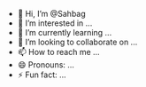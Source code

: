 - 👋 Hi, I’m @Sahbag
- 👀 I’m interested in ...
- 🌱 I’m currently learning ...
- 💞️ I’m looking to collaborate on ...
- 📫 How to reach me ...
- 😄 Pronouns: ...
- ⚡ Fun fact: ...

<!---
Sahbag/Sahbag is a ✨ special ✨ repository because its `README.md` (this file) appears on your GitHub profile.
You can click the Preview link to take a look at your changes.
--->
